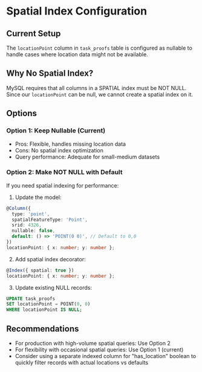 # Spatial Index Configuration

## Current Setup
The `locationPoint` column in `task_proofs` table is configured as nullable to handle cases where location data might not be available.

## Why No Spatial Index?
MySQL requires that all columns in a SPATIAL index must be NOT NULL. Since our `locationPoint` can be null, we cannot create a spatial index on it.

## Options

### Option 1: Keep Nullable (Current)
- Pros: Flexible, handles missing location data
- Cons: No spatial index optimization
- Query performance: Adequate for small-medium datasets

### Option 2: Make NOT NULL with Default
If you need spatial indexing for performance:

1. Update the model:
```typescript
@Column({
  type: 'point',
  spatialFeatureType: 'Point',
  srid: 4326,
  nullable: false,
  default: () => 'POINT(0 0)', // Default to 0,0
})
locationPoint: { x: number; y: number };
```

2. Add spatial index decorator:
```typescript
@Index({ spatial: true })
locationPoint: { x: number; y: number };
```

3. Update existing NULL records:
```sql
UPDATE task_proofs 
SET locationPoint = POINT(0, 0) 
WHERE locationPoint IS NULL;
```

## Recommendations
- For production with high-volume spatial queries: Use Option 2
- For flexibility with occasional spatial queries: Use Option 1 (current)
- Consider using a separate indexed column for "has_location" boolean to quickly filter records with actual locations vs defaults